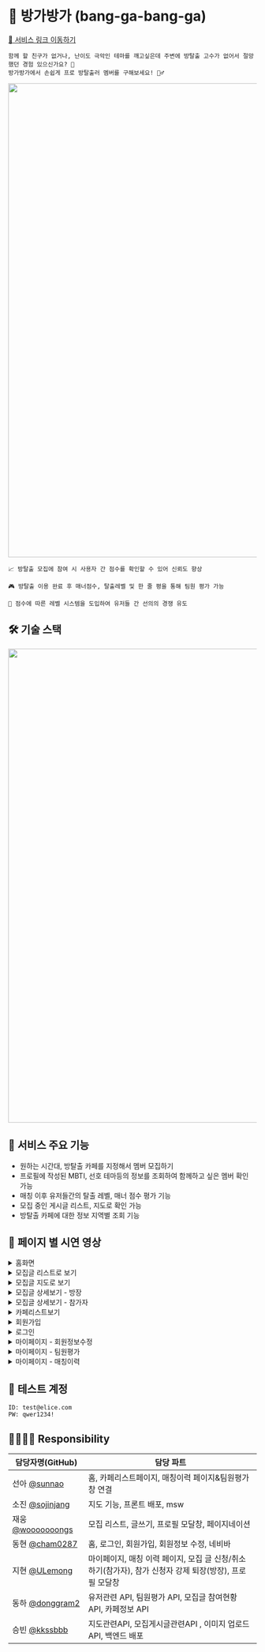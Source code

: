# 🤗 방가방가 (bang-ga-bang-ga)

[📎 서비스 링크 이동하기](http://kdt-sw3-team15.elicecoding.com/)

```
함께 할 친구가 없거나, 난이도 극악인 테마를 깨고싶은데 주변에 방탈출 고수가 없어서 절망했던 경험 있으신가요? 🤔
방가방가에서 손쉽게 프로 방탈출러 멤버를 구해보세요! 🧞‍♂️
```

<img src="https://user-images.githubusercontent.com/62415003/211723812-8287631d-862c-4109-aa34-76633eb408e4.gif" width="960">

```
📈 방탈출 모집에 참여 시 사용자 간 점수를 확인할 수 있어 신뢰도 향상
```

```
🎮 방탈출 이용 완료 후 매너점수, 탈출레벨 및 한 줄 평을 통해 팀원 평가 가능
```

```
🥇 점수에 따른 레벨 시스템을 도입하여 유저들 간 선의의 경쟁 유도
```

## 🛠 기술 스택

<img src="https://user-images.githubusercontent.com/62415003/211724999-cb545695-63d3-49bb-ab86-6f1ac26f0302.png" width="960">

## 🤹 서비스 주요 기능

- 원하는 시간대, 방탈출 카페를 지정해서 멤버 모집하기
- 프로필에 작성된 MBTI, 선호 테마등의 정보를 조회하여 함께하고 싶은 멤버 확인 가능
- 매칭 이후 유저들간의 탈출 레벨, 매너 점수 평가 기능
- 모집 중인 게시글 리스트, 지도로 확인 가능
- 방탈출 카페에 대한 정보 지역별 조회 기능

## 💁 페이지 별 시연 영상

<details><summary>홈화면</summary>
  
  ![홈화면](https://user-images.githubusercontent.com/62415003/211724032-8add13f3-bb57-43db-8215-19251293792d.gif)

</details>
<details><summary>모집글 리스트로 보기</summary>
<img src="https://user-images.githubusercontent.com/62415003/211724267-7bdb2308-9b5a-4b3e-af26-e93a058f3967.gif" width="960">
</details>
<details><summary>모집글 지도로 보기</summary>
<img src="https://user-images.githubusercontent.com/62415003/211724299-611b6d15-bdd5-4e40-9419-d87823642ab0.gif" width="960">
</details>
<details><summary>모집글 상세보기 - 방장</summary>
<img src="https://user-images.githubusercontent.com/89888075/210947134-e578aeca-7b7f-43b5-8293-9a22d701a452.gif" width="960">
</details>
<details><summary>모집글 상세보기 - 참가자</summary>
<img src="https://user-images.githubusercontent.com/89888075/210947101-5b14b22d-82a2-4668-8209-35f6494ef943.gif" width="960">
</details>
<details><summary>카페리스트보기</summary>
  
<img src="https://user-images.githubusercontent.com/62415003/211724311-ed721659-c302-4c03-979b-e1960aa727dd.gif" width="960">
</details>
<details><summary>회원가입</summary>
<img src="https://user-images.githubusercontent.com/62415003/211724323-d18d89b4-8ff7-4e12-9c5c-f04a4a141798.gif" width="960">
</details>
<details><summary>로그인</summary>
<img src="https://user-images.githubusercontent.com/62415003/211724336-7fb5ac59-2d14-4c16-92f1-c4fb88cc0b34.gif" width="960">
</details>
<details><summary>마이페이지 - 회원정보수정</summary>
<img src="https://user-images.githubusercontent.com/62415003/211724349-89a5d985-af72-4698-b47f-a47ab1bd76db.gif" width="960">
</details>
<details><summary>마이페이지 - 팀원평가</summary>
<img src="https://user-images.githubusercontent.com/62415003/211724824-b2dcaa22-39d9-4923-a389-655b1d685c19.gif" width="960">
</details>
<details><summary>마이페이지 - 매칭이력</summary>

<img src="https://user-images.githubusercontent.com/62415003/211724857-c18cd285-e698-4c52-9d23-487ff180a04b.gif" width="960">
</details>

## 🪪 테스트 계정

```
ID: test@elice.com
PW: qwer1234!
```

## 👨‍👩‍👦‍👦 Responsibility

| 담당자명(GitHub)                                    | 담당 파트                                                                                               |
| --------------------------------------------------- | ------------------------------------------------------------------------------------------------------- |
| 선아 [@sunnao](https://github.com/sunnao)           | 홈, 카페리스트페이지, 매칭이력 페이지&팀원평가창 연결                                                   |
| 소진 [@sojinjang](https://github.com/sojinjang)     | 지도 기능, 프론트 배포, msw                                                                             |
| 재웅 [@wooooooongs](https://github.com/wooooooongs) | 모집 리스트, 글쓰기, 프로필 모달창, 페이지네이션                                                        |
| 동현 [@cham0287](https://github.com/cham0287)       | 홈, 로그인, 회원가입, 회원정보 수정, 네비바                                                             |
| 지현 [@ULemong](https://github.com/ULemong)         | 마이페이지, 매칭 이력 페이지, 모집 글 신청/취소하기(참가자), 참가 신청자 강제 퇴장(방장), 프로필 모달창 |
| 동하 [@donggram2](https://github.com/donggram2)     | 유저관련 API, 팀원평가 API, 모집글 참여현황 API, 카페정보 API                                           |
| 승빈 [@kkssbbb](https://github.com/kkssbbb)         | 지도관련API, 모집게시글관련API , 이미지 업로드 API, 백엔드 배포                                         |
